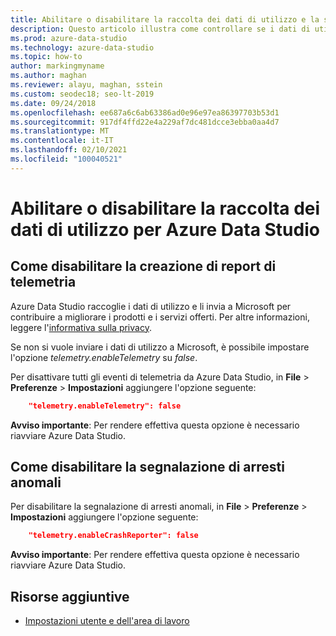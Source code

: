 ```yaml
---
title: Abilitare o disabilitare la raccolta dei dati di utilizzo e la segnalazione di arresti anomali
description: Questo articolo illustra come controllare se i dati di utilizzo e di segnalazioni di arresti anomali vengono raccolti e inviati a Microsoft.
ms.prod: azure-data-studio
ms.technology: azure-data-studio
ms.topic: how-to
author: markingmyname
ms.author: maghan
ms.reviewer: alayu, maghan, sstein
ms.custom: seodec18; seo-lt-2019
ms.date: 09/24/2018
ms.openlocfilehash: ee687a6c6ab63386ad0e96e97ea86397703b53d1
ms.sourcegitcommit: 917df4ffd22e4a229af7dc481dcce3ebba0aa4d7
ms.translationtype: MT
ms.contentlocale: it-IT
ms.lasthandoff: 02/10/2021
ms.locfileid: "100040521"
---
```

# <a name="enable-or-disable-usage-data-collection-for-azure-data-studio"></a>Abilitare o disabilitare la raccolta dei dati di utilizzo per Azure Data Studio

## <a name="how-to-disable-telemetry-reporting"></a>Come disabilitare la creazione di report di telemetria

Azure Data Studio raccoglie i dati di utilizzo e li invia a Microsoft per contribuire a migliorare i prodotti e i servizi offerti. Per altre informazioni, leggere l'[informativa sulla privacy](https://go.microsoft.com/fwlink/?LinkID=528096&clcid=0x409).

Se non si vuole inviare i dati di utilizzo a Microsoft, è possibile impostare l'opzione *telemetry.enableTelemetry* su *false*.

Per disattivare tutti gli eventi di telemetria da Azure Data Studio, in **File** > **Preferenze** > **Impostazioni** aggiungere l'opzione seguente:

```json
    "telemetry.enableTelemetry": false
```

**Avviso importante**: Per rendere effettiva questa opzione è necessario riavviare Azure Data Studio. 

## <a name="how-to-disable-crash-reporting"></a>Come disabilitare la segnalazione di arresti anomali

Per disabilitare la segnalazione di arresti anomali, in **File** > **Preferenze** > **Impostazioni** aggiungere l'opzione seguente:

```json
    "telemetry.enableCrashReporter": false
```

**Avviso importante**: Per rendere effettiva questa opzione è necessario riavviare Azure Data Studio.

## <a name="additional-resources"></a>Risorse aggiuntive
- [Impostazioni utente e dell'area di lavoro](settings.md)
